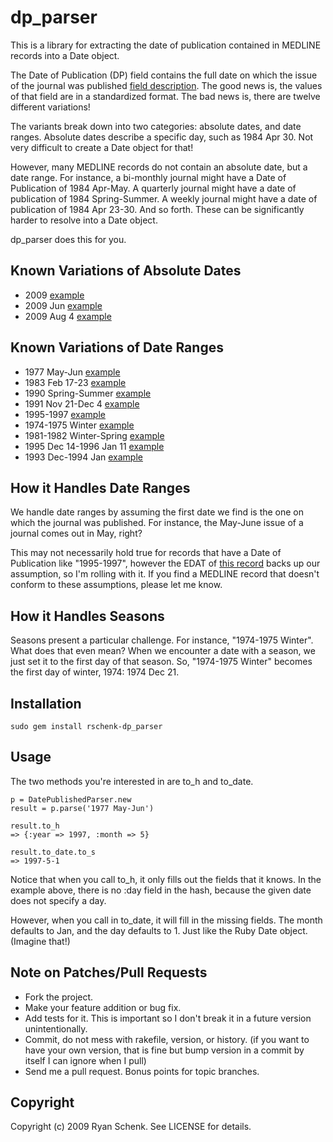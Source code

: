 # dp_parser

This is a library for extracting the date of publication contained in MEDLINE records into a Date object. 

The Date of Publication (DP) field contains the full date on which the issue of the journal was published [field description](http://www.nlm.nih.gov/bsd/mms/medlineelements.html#dp). The good news is, the values of that field are in a standardized format. The bad news is, there are twelve different variations!

The variants break down into two categories: absolute dates, and date ranges. Absolute dates describe a specific day, such as 1984 Apr 30. Not very difficult to create a Date object for that!

However, many MEDLINE records do not contain an absolute date, but a date range. For instance, a bi-monthly journal might have a Date of Publication of 1984 Apr-May. A quarterly journal might have a date of publication of 1984 Spring-Summer. A weekly journal might have a date of publication of 1984 Apr 23-30. And so forth. These can be significantly harder to resolve into a Date object.
  
dp_parser does this for you.

## Known Variations of Absolute Dates
* 2009 [example](http://eutils.ncbi.nlm.nih.gov/entrez/eutils/efetch.fcgi?db=pubmed&retmax=1&retmode=medline&rettype=medline&id=19667745)
* 2009 Jun [example](http://eutils.ncbi.nlm.nih.gov/entrez/eutils/efetch.fcgi?db=pubmed&retmax=1&retmode=medline&rettype=medline&id=19470686)
* 2009 Aug 4 [example](http://eutils.ncbi.nlm.nih.gov/entrez/eutils/efetch.fcgi?db=pubmed&retmax=1&retmode=medline&rettype=medline&id=19651618)

## Known Variations of Date Ranges
* 1977 May-Jun [example](http://eutils.ncbi.nlm.nih.gov/entrez/eutils/efetch.fcgi?db=pubmed&retmax=1&retmode=medline&rettype=medline&id=904940)
* 1983 Feb 17-23 [example](http://eutils.ncbi.nlm.nih.gov/entrez/eutils/efetch.fcgi?db=pubmed&retmax=1&retmode=medline&rettype=medline&id=6298629)
* 1990 Spring-Summer [example](http://eutils.ncbi.nlm.nih.gov/entrez/eutils/efetch.fcgi?db=pubmed&retmax=1&retmode=medline&rettype=medline&id=2076220)
* 1991 Nov 21-Dec 4 [example](http://eutils.ncbi.nlm.nih.gov/entrez/eutils/efetch.fcgi?db=pubmed&retmax=1&retmode=medline&rettype=medline&id=1754152)
* 1995-1997 [example](http://eutils.ncbi.nlm.nih.gov/entrez/eutils/efetch.fcgi?db=pubmed&retmax=1&retmode=medline&rettype=medline&id=11638937)
* 1974-1975 Winter [example](http://eutils.ncbi.nlm.nih.gov/entrez/eutils/efetch.fcgi?db=pubmed&retmax=1&retmode=medline&rettype=medline&id=10237052)
* 1981-1982 Winter-Spring [example](http://eutils.ncbi.nlm.nih.gov/entrez/eutils/efetch.fcgi?db=pubmed&retmax=1&retmode=medline&rettype=medline&id=7346545)
* 1995 Dec 14-1996 Jan 11 [example](http://eutils.ncbi.nlm.nih.gov/entrez/eutils/efetch.fcgi?db=pubmed&retmax=1&retmode=medline&rettype=medline&id=8696106)
* 1993 Dec-1994 Jan [example](http://eutils.ncbi.nlm.nih.gov/entrez/eutils/efetch.fcgi?db=pubmed&retmax=1&retmode=medline&rettype=medline&id=7660197)

## How it Handles Date Ranges

We handle date ranges by assuming the first date we find is the one on which the journal was published. For instance, the May-June issue of a journal comes out in May, right?

This may not necessarily hold true for records that have a Date of Publication like "1995-1997", however the EDAT of [this record](http://eutils.ncbi.nlm.nih.gov/entrez/eutils/efetch.fcgi?db=pubmed&retmax=1&retmode=medline&rettype=medline&id=10237052) backs up our assumption, so I'm rolling with it. If you find a MEDLINE record that doesn't conform to these assumptions, please let me know.

## How it Handles Seasons

Seasons present a particular challenge. For instance, "1974-1975 Winter". What does that even mean? When we encounter a date with a season, we just set it to the first day of that season. So, "1974-1975 Winter" becomes the first day of winter, 1974: 1974 Dec 21.

## Installation

    sudo gem install rschenk-dp_parser


## Usage

The two methods you're interested in are to_h and to_date.

    p = DatePublishedParser.new
    result = p.parse('1977 May-Jun')

    result.to_h
    => {:year => 1997, :month => 5}

    result.to_date.to_s
    => 1997-5-1

Notice that when you call to_h, it only fills out the fields that it knows. In the example above, there is no :day field in the hash, because the given date does not specify a day.

However, when you call in to_date, it will fill in the missing fields. The month defaults to Jan, and the day defaults to 1. Just like the Ruby Date object. (Imagine that!)

## Note on Patches/Pull Requests
 
* Fork the project.
* Make your feature addition or bug fix.
* Add tests for it. This is important so I don't break it in a
  future version unintentionally.
* Commit, do not mess with rakefile, version, or history.
  (if you want to have your own version, that is fine but
   bump version in a commit by itself I can ignore when I pull)
* Send me a pull request. Bonus points for topic branches.

## Copyright

Copyright (c) 2009 Ryan Schenk. See LICENSE for details.
